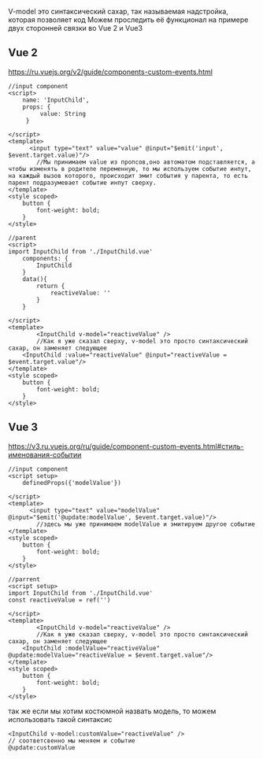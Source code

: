 V-model это синтаксический сахар, так называемая надстройка, которая позволяет код
Можем проследить её функционал на примере двух сторонней связки во Vue 2 и Vue3
## Vue 2
https://ru.vuejs.org/v2/guide/components-custom-events.html
```JS
//input component
<script>
	name: 'InputChild',
	props: {
		 value: String
	 }

</script> 
<template> 
	  <input type="text" value="value" @input="$emit('input', $event.target.value)"/>
		//Мы принимаем value из пропсов,оно автоматом подставляется, а чтобы изменять в родителе переменную, то мы используем событие инпут, на каждый вызов которого, происходит эмит события у парента, то есть парент подразумевает событие инпут сверху. 
</template> 
<style scoped> 
	button { 
		font-weight: bold; 
	} 
</style>
```

```JS
//parent
<script>
import InputChild from './InputChild.vue'
	components: {
		InputChild
	}
	data(){
		return {
			reactiveValue: ''
		}
	}

</script> 
<template> 
		<InputChild v-model="reactiveValue" />
		//Как я уже сказал сверху, v-model это просто синтаксический сахар, он заменяет следующее
	<InputChild :value="reactiveValue" @input="reactiveValue = $event.target.value"/>
</template> 
<style scoped> 
	button { 
		font-weight: bold; 
	} 
</style>
```


## Vue 3
https://v3.ru.vuejs.org/ru/guide/component-custom-events.html#стиль-именования-событии
```JS
//input component
<script setup>
	definedProps({'modelValue'})

</script> 
<template> 
	  <input type="text" value="modelValue" @input="$emit('@update:modelValue', $event.target.value)"/>
		//здесь мы уже принимаем modelValue и эмитируем другое событие 
</template> 
<style scoped> 
	button { 
		font-weight: bold; 
	} 
</style>
```

```JS
//parrent
<script setup>
import InputChild from './InputChild.vue'
const reactiveValue = ref('')

</script> 
<template> 
		<InputChild v-model="reactiveValue" />
		//Как я уже сказал сверху, v-model это просто синтаксический сахар, он заменяет следующее
	<InputChild :modelValue="reactiveValue" @update:modelValue="reactiveValue = $event.target.value"/>
</template> 
<style scoped> 
	button { 
		font-weight: bold; 
	} 
</style>
```

так же если мы хотим костюмной назвать модель, то можем использовать такой синтаксис
```JS
<InputChild v-model:customValue="reactiveValue" />
// соответсвенно мы меняем и событие
@update:customValue

```

